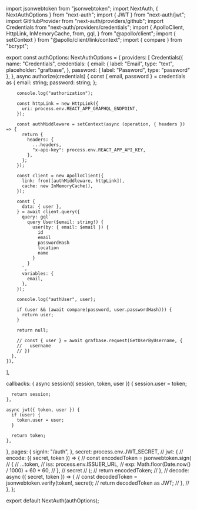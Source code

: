 import jsonwebtoken from "jsonwebtoken";
import NextAuth, { NextAuthOptions } from "next-auth";
import { JWT } from "next-auth/jwt";
import GitHubProvider from "next-auth/providers/github";
import Credentials from "next-auth/providers/credentials";
import {
  ApolloClient,
  HttpLink,
  InMemoryCache,
  from,
  gql,
} from "@apollo/client";
import { setContext } from "@apollo/client/link/context";
import { compare } from "bcrypt";

export const authOptions: NextAuthOptions = {
  providers: [
    Credentials({
      name: "Credentials",
      credentials: {
        email: {
          label: "Email",
          type: "text",
          placeholder: "grafbase",
        },
        password: { label: "Password", type: "password" },
      },
      async authorize(credentials) {
        const { email, password } = credentials as {
          email: string;
          password: string;
        };

        console.log("authorization");

        const httpLink = new HttpLink({
          uri: process.env.REACT_APP_GRAPHQL_ENDPOINT,
        });

        const authMiddleware = setContext(async (operation, { headers }) => {
          return {
            headers: {
              ...headers,
              "x-api-key": process.env.REACT_APP_API_KEY,
            },
          };
        });

        const client = new ApolloClient({
          link: from([authMiddleware, httpLink]),
          cache: new InMemoryCache(),
        });

        const {
          data: { user },
        } = await client.query({
          query: gql`
            query User($email: string!) {
              user(by: { email: $email }) {
                id
                email
                passwordHash
                location
                name
              }
            }
          `,
          variables: {
            email,
          },
        });

        console.log("authUser", user);

        if (user && (await compare(password, user.passwordHash))) {
          return user;
        }

        return null;

        // const { user } = await grafbase.request(GetUserByUsername, {
        //   username
        // })
      },
    }),
  ],

  callbacks: {
    async session({ session, token, user }) {
      session.user = token;

      return session;
    },

    async jwt({ token, user }) {
      if (user) {
        token.user = user;
      }

      return token;
    },
  },
  pages: {
    signIn: "/auth",
  },
  secret: process.env.JWT_SECRET,
  //   jwt: {
  //     encode: ({ secret, token }) => {
  //       const encodedToken = jsonwebtoken.sign(
  //         {
  //           ...token,
  //           iss: process.env.ISSUER_URL,
  //           exp: Math.floor(Date.now() / 1000) + 60 * 60,
  //         },
  //         secret
  //       );
  //       return encodedToken;
  //     },
  //     decode: async ({ secret, token }) => {
  //       const decodedToken = jsonwebtoken.verify(token!, secret);
  //       return decodedToken as JWT;
  //     },
  //   },
};

export default NextAuth(authOptions);
